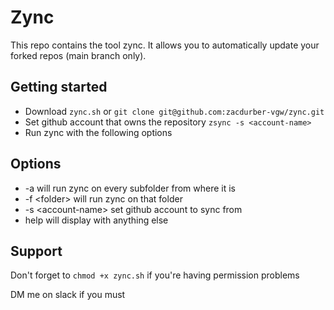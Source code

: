 # Zync
This repo contains the tool zync. It allows you to automatically update your forked repos (main branch only).

## Getting started
 - Download `zync.sh` or `git clone git@github.com:zacdurber-vgw/zync.git`
 - Set github account that owns the repository `zsync -s <account-name>`
 - Run zync with the following options

 ## Options
 - \-a will run zync on every subfolder from where it is
 - \-f \<folder\> will run zync on that folder
 - \-s \<account-name\> set github account to sync from
 - help will display with anything else

 ## Support
 Don't forget to `chmod +x zync.sh` if you're having permission problems

 DM me on slack if you must